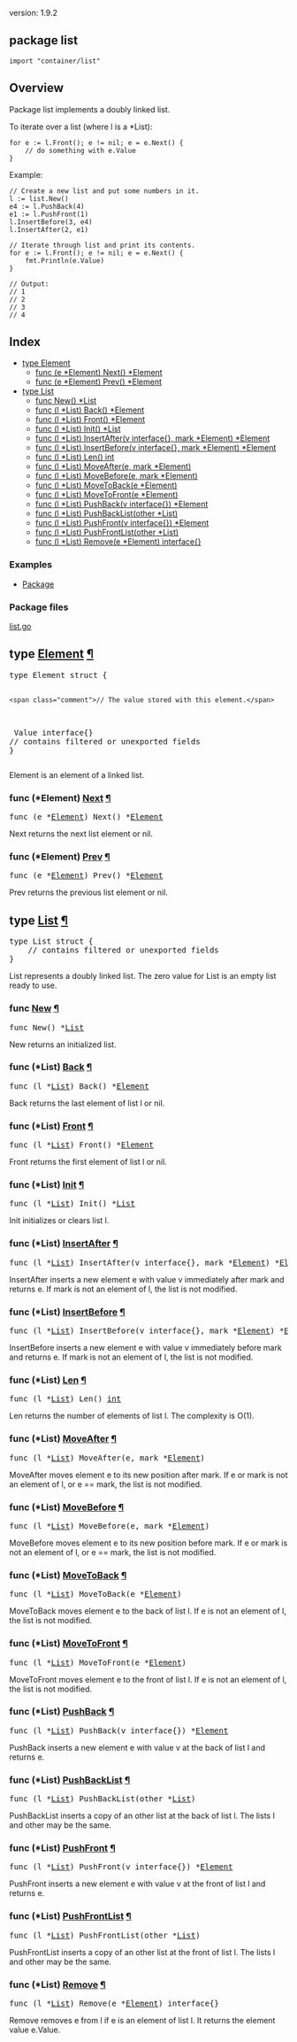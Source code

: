 version: 1.9.2
## package list

  `import "container/list"`

## Overview

Package list implements a doubly linked list.

To iterate over a list (where l is a *List):

    for e := l.Front(); e != nil; e = e.Next() {
    	// do something with e.Value
    }

<a id="example_"></a>
Example:

    // Create a new list and put some numbers in it.
    l := list.New()
    e4 := l.PushBack(4)
    e1 := l.PushFront(1)
    l.InsertBefore(3, e4)
    l.InsertAfter(2, e1)

    // Iterate through list and print its contents.
    for e := l.Front(); e != nil; e = e.Next() {
        fmt.Println(e.Value)
    }

    // Output:
    // 1
    // 2
    // 3
    // 4

## Index

- [type Element](#Element)
  - [func (e *Element) Next() *Element](#Element.Next)
  - [func (e *Element) Prev() *Element](#Element.Prev)
- [type List](#List)
  - [func New() *List](#New)
  - [func (l *List) Back() *Element](#List.Back)
  - [func (l *List) Front() *Element](#List.Front)
  - [func (l *List) Init() *List](#List.Init)
  - [func (l *List) InsertAfter(v interface{}, mark *Element) *Element](#List.InsertAfter)
  - [func (l *List) InsertBefore(v interface{}, mark *Element) *Element](#List.InsertBefore)
  - [func (l *List) Len() int](#List.Len)
  - [func (l *List) MoveAfter(e, mark *Element)](#List.MoveAfter)
  - [func (l *List) MoveBefore(e, mark *Element)](#List.MoveBefore)
  - [func (l *List) MoveToBack(e *Element)](#List.MoveToBack)
  - [func (l *List) MoveToFront(e *Element)](#List.MoveToFront)
  - [func (l *List) PushBack(v interface{}) *Element](#List.PushBack)
  - [func (l *List) PushBackList(other *List)](#List.PushBackList)
  - [func (l *List) PushFront(v interface{}) *Element](#List.PushFront)
  - [func (l *List) PushFrontList(other *List)](#List.PushFrontList)
  - [func (l *List) Remove(e *Element) interface{}](#List.Remove)

### Examples

- [Package](#example_)

### Package files
 [list.go](//github.com/golang/go/blob/2ea7d3461bb41d0ae12b56ee52d43314bcdb97f9/src/container/list/list.go)

<h2 id="Element">type <a href="//github.com/golang/go/blob/2ea7d3461bb41d0ae12b56ee52d43314bcdb97f9/src/container/list/list.go#L5">Element</a>
    <a href="#Element">¶</a></h2>
<pre>type Element struct {

    <span class="comment">// The value stored with this element.</span>
<span id="Element.Value"></span>    Value interface{}
    <span class="comment">// contains filtered or unexported fields</span>
}</pre>

Element is an element of a linked list.

<h3 id="Element.Next">func (*Element) <a href="//github.com/golang/go/blob/2ea7d3461bb41d0ae12b56ee52d43314bcdb97f9/src/container/list/list.go#L21">Next</a>
    <a href="#Element.Next">¶</a></h3>
<pre>func (e *<a href="#Element">Element</a>) Next() *<a href="#Element">Element</a></pre>

Next returns the next list element or nil.

<h3 id="Element.Prev">func (*Element) <a href="//github.com/golang/go/blob/2ea7d3461bb41d0ae12b56ee52d43314bcdb97f9/src/container/list/list.go#L29">Prev</a>
    <a href="#Element.Prev">¶</a></h3>
<pre>func (e *<a href="#Element">Element</a>) Prev() *<a href="#Element">Element</a></pre>

Prev returns the previous list element or nil.

<h2 id="List">type <a href="//github.com/golang/go/blob/2ea7d3461bb41d0ae12b56ee52d43314bcdb97f9/src/container/list/list.go#L38">List</a>
    <a href="#List">¶</a></h2>
<pre>type List struct {
    <span class="comment">// contains filtered or unexported fields</span>
}</pre>

List represents a doubly linked list. The zero value for List is an empty list
ready to use.

<h3 id="New">func <a href="//github.com/golang/go/blob/2ea7d3461bb41d0ae12b56ee52d43314bcdb97f9/src/container/list/list.go#L52">New</a>
    <a href="#New">¶</a></h3>
<pre>func New() *<a href="#List">List</a></pre>

New returns an initialized list.

<h3 id="List.Back">func (*List) <a href="//github.com/golang/go/blob/2ea7d3461bb41d0ae12b56ee52d43314bcdb97f9/src/container/list/list.go#L67">Back</a>
    <a href="#List.Back">¶</a></h3>
<pre>func (l *<a href="#List">List</a>) Back() *<a href="#Element">Element</a></pre>

Back returns the last element of list l or nil.

<h3 id="List.Front">func (*List) <a href="//github.com/golang/go/blob/2ea7d3461bb41d0ae12b56ee52d43314bcdb97f9/src/container/list/list.go#L59">Front</a>
    <a href="#List.Front">¶</a></h3>
<pre>func (l *<a href="#List">List</a>) Front() *<a href="#Element">Element</a></pre>

Front returns the first element of list l or nil.

<h3 id="List.Init">func (*List) <a href="//github.com/golang/go/blob/2ea7d3461bb41d0ae12b56ee52d43314bcdb97f9/src/container/list/list.go#L44">Init</a>
    <a href="#List.Init">¶</a></h3>
<pre>func (l *<a href="#List">List</a>) Init() *<a href="#List">List</a></pre>

Init initializes or clears list l.

<h3 id="List.InsertAfter">func (*List) <a href="//github.com/golang/go/blob/2ea7d3461bb41d0ae12b56ee52d43314bcdb97f9/src/container/list/list.go#L144">InsertAfter</a>
    <a href="#List.InsertAfter">¶</a></h3>
<pre>func (l *<a href="#List">List</a>) InsertAfter(v interface{}, mark *<a href="#Element">Element</a>) *<a href="#Element">Element</a></pre>

InsertAfter inserts a new element e with value v immediately after mark and
returns e. If mark is not an element of l, the list is not modified.

<h3 id="List.InsertBefore">func (*List) <a href="//github.com/golang/go/blob/2ea7d3461bb41d0ae12b56ee52d43314bcdb97f9/src/container/list/list.go#L134">InsertBefore</a>
    <a href="#List.InsertBefore">¶</a></h3>
<pre>func (l *<a href="#List">List</a>) InsertBefore(v interface{}, mark *<a href="#Element">Element</a>) *<a href="#Element">Element</a></pre>

InsertBefore inserts a new element e with value v immediately before mark and
returns e. If mark is not an element of l, the list is not modified.

<h3 id="List.Len">func (*List) <a href="//github.com/golang/go/blob/2ea7d3461bb41d0ae12b56ee52d43314bcdb97f9/src/container/list/list.go#L56">Len</a>
    <a href="#List.Len">¶</a></h3>
<pre>func (l *<a href="#List">List</a>) Len() <a href="/builtin/#int">int</a></pre>

Len returns the number of elements of list l. The complexity is O(1).

<h3 id="List.MoveAfter">func (*List) <a href="//github.com/golang/go/blob/2ea7d3461bb41d0ae12b56ee52d43314bcdb97f9/src/container/list/list.go#L183">MoveAfter</a>
    <a href="#List.MoveAfter">¶</a></h3>
<pre>func (l *<a href="#List">List</a>) MoveAfter(e, mark *<a href="#Element">Element</a>)</pre>

MoveAfter moves element e to its new position after mark. If e or mark is not an
element of l, or e == mark, the list is not modified.

<h3 id="List.MoveBefore">func (*List) <a href="//github.com/golang/go/blob/2ea7d3461bb41d0ae12b56ee52d43314bcdb97f9/src/container/list/list.go#L174">MoveBefore</a>
    <a href="#List.MoveBefore">¶</a></h3>
<pre>func (l *<a href="#List">List</a>) MoveBefore(e, mark *<a href="#Element">Element</a>)</pre>

MoveBefore moves element e to its new position before mark. If e or mark is not
an element of l, or e == mark, the list is not modified.

<h3 id="List.MoveToBack">func (*List) <a href="//github.com/golang/go/blob/2ea7d3461bb41d0ae12b56ee52d43314bcdb97f9/src/container/list/list.go#L164">MoveToBack</a>
    <a href="#List.MoveToBack">¶</a></h3>
<pre>func (l *<a href="#List">List</a>) MoveToBack(e *<a href="#Element">Element</a>)</pre>

MoveToBack moves element e to the back of list l. If e is not an element of l,
the list is not modified.

<h3 id="List.MoveToFront">func (*List) <a href="//github.com/golang/go/blob/2ea7d3461bb41d0ae12b56ee52d43314bcdb97f9/src/container/list/list.go#L154">MoveToFront</a>
    <a href="#List.MoveToFront">¶</a></h3>
<pre>func (l *<a href="#List">List</a>) MoveToFront(e *<a href="#Element">Element</a>)</pre>

MoveToFront moves element e to the front of list l. If e is not an element of l,
the list is not modified.

<h3 id="List.PushBack">func (*List) <a href="//github.com/golang/go/blob/2ea7d3461bb41d0ae12b56ee52d43314bcdb97f9/src/container/list/list.go#L127">PushBack</a>
    <a href="#List.PushBack">¶</a></h3>
<pre>func (l *<a href="#List">List</a>) PushBack(v interface{}) *<a href="#Element">Element</a></pre>

PushBack inserts a new element e with value v at the back of list l and returns
e.

<h3 id="List.PushBackList">func (*List) <a href="//github.com/golang/go/blob/2ea7d3461bb41d0ae12b56ee52d43314bcdb97f9/src/container/list/list.go#L192">PushBackList</a>
    <a href="#List.PushBackList">¶</a></h3>
<pre>func (l *<a href="#List">List</a>) PushBackList(other *<a href="#List">List</a>)</pre>

PushBackList inserts a copy of an other list at the back of list l. The lists l
and other may be the same.

<h3 id="List.PushFront">func (*List) <a href="//github.com/golang/go/blob/2ea7d3461bb41d0ae12b56ee52d43314bcdb97f9/src/container/list/list.go#L121">PushFront</a>
    <a href="#List.PushFront">¶</a></h3>
<pre>func (l *<a href="#List">List</a>) PushFront(v interface{}) *<a href="#Element">Element</a></pre>

PushFront inserts a new element e with value v at the front of list l and
returns e.

<h3 id="List.PushFrontList">func (*List) <a href="//github.com/golang/go/blob/2ea7d3461bb41d0ae12b56ee52d43314bcdb97f9/src/container/list/list.go#L201">PushFrontList</a>
    <a href="#List.PushFrontList">¶</a></h3>
<pre>func (l *<a href="#List">List</a>) PushFrontList(other *<a href="#List">List</a>)</pre>

PushFrontList inserts a copy of an other list at the front of list l. The lists
l and other may be the same.

<h3 id="List.Remove">func (*List) <a href="//github.com/golang/go/blob/2ea7d3461bb41d0ae12b56ee52d43314bcdb97f9/src/container/list/list.go#L111">Remove</a>
    <a href="#List.Remove">¶</a></h3>
<pre>func (l *<a href="#List">List</a>) Remove(e *<a href="#Element">Element</a>) interface{}</pre>

Remove removes e from l if e is an element of list l. It returns the element
value e.Value.


